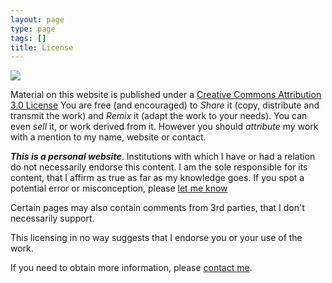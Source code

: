 ```yaml
---
layout: page
type: page
tags: []
title: License
---
```


[![](https://i.creativecommons.org/l/by/3.0/88x31.png)](https://creativecommons.org/licenses/by/3.0/)


Material on this website is published under a [Creative Commons Attribution 3.0 License](https://creativecommons.org/licenses/by/3.0) You are free (and encouraged) to *Share* it (copy, distribute and transmit the work) and *Remix* it (adapt the work to your needs). You can even *sell* it, or work derived from it. However you should *attribute* my work with a mention to my name, website or contact.


***This is a personal website***. Institutions with which I have or had a relation do not necessarily endorse this content. I am the sole responsible for its content, that I affirm as true as far as my knowledge goes. If you spot a potential error or misconception, please [let me know](mailto:brunosan@gmail.com?Subject=Feedback)

Certain pages may also contain comments from 3rd parties, that I don't necessarily support.



This licensing in no way suggests that I endorse you or your use of the work. 

If you need to obtain more information, please [contact
me](mailto:brunosan@gmail.com?Subject=Licensing_for_brunosan.eu).
